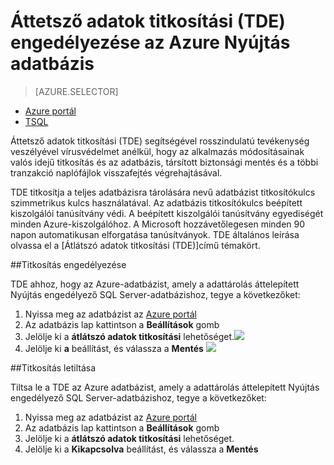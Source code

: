 <properties
   pageTitle="Az SQL Server Nyújtás adatbázis Azure átlátszó titkosítás (TDE) engedélyezéséhez |} Microsoft Azure"
   description="Az SQL Server Nyújtás adatbázis Azure átlátszó titkosítás (TDE) engedélyezéséhez"
   services="sql-server-stretch-database"
   documentationCenter=""
   authors="douglaslMS"
   manager="barbkess"
   editor=""/>

<tags
   ms.service="sql-server-stretch-database"
   ms.workload="data-management"
   ms.tgt_pltfrm="na"
   ms.devlang="na"
   ms.topic="article"
   ms.date="06/14/2016"
   ms.author="douglaslMS"/>

# <a name="enable-transparent-data-encryption-tde-for-stretch-database-on-azure"></a>Áttetsző adatok titkosítási (TDE) engedélyezése az Azure Nyújtás adatbázis
> [AZURE.SELECTOR]
- [Azure portál](sql-server-stretch-database-encryption-tde.md)
- [TSQL](sql-server-stretch-database-tde-tsql.md)

Áttetsző adatok titkosítási (TDE) segítségével rosszindulatú tevékenység veszélyével vírusvédelmet anélkül, hogy az alkalmazás módosításainak valós idejű titkosítás és az adatbázis, társított biztonsági mentés és a többi tranzakció naplófájlok visszafejtés végrehajtásával.

TDE titkosítja a teljes adatbázisra tárolására nevű adatbázist titkosítókulcs szimmetrikus kulcs használatával. Az adatbázis titkosítókulcs beépített kiszolgálói tanúsítvány védi. A beépített kiszolgálói tanúsítvány egyediségét minden Azure-kiszolgálóhoz. A Microsoft hozzávetőlegesen minden 90 napon automatikusan elforgatása tanúsítványok. TDE általános leírása olvassa el a [Átlátszó adatok titkosítási (TDE)]című témakört.

##<a name="enabling-encryption"></a>Titkosítás engedélyezése

TDE ahhoz, hogy az Azure-adatbázist, amely a adattárolás áttelepített Nyújtás engedélyező SQL Server-adatbázishoz, tegye a következőket:

1. Nyissa meg az adatbázist az [Azure portál](https://portal.azure.com)
2. Az adatbázis lap kattintson a **Beállítások** gomb
3. Jelölje ki a **átlátszó adatok titkosítási** lehetőséget.![][1]
4. Jelölje ki **a** beállítást, és válassza a **Mentés**
![][2]


##<a name="disabling-encryption"></a>Titkosítás letiltása

Tiltsa le a TDE az Azure adatbázist, amely a adattárolás áttelepített Nyújtás engedélyező SQL Server-adatbázishoz, tegye a következőket:

1. Nyissa meg az adatbázist az [Azure portál](https://portal.azure.com)
2. Az adatbázis lap kattintson a **Beállítások** gomb
3. Jelölje ki a **átlátszó adatok titkosítási** lehetőséget.
4. Jelölje ki a **Kikapcsolva** beállítást, és válassza a **Mentés**




<!--Anchors-->
[Áttetsző adatok titkosítási (TDE)]: https://msdn.microsoft.com/library/bb934049.aspx


<!--Image references-->
[1]: ./media/sql-server-stretch-database-encryption-tde/stretchtde1.png
[2]: ./media/sql-server-stretch-database-encryption-tde/stretchtde2.png


<!--Link references-->
